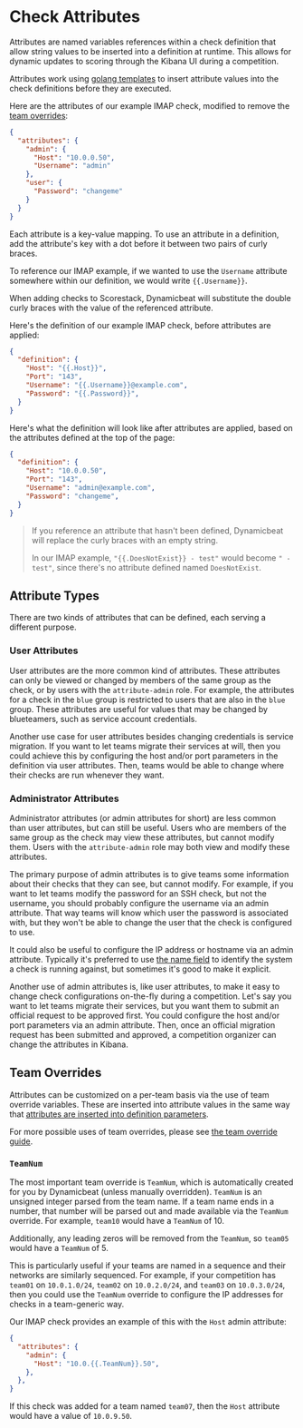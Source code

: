 Check Attributes
================

Attributes are named variables references within a check definition that allow string values to be inserted into a definition at runtime. This allows for dynamic updates to scoring through the Kibana UI during a competition.

Attributes work using [golang templates](https://golang.org/pkg/text/template/) to insert attribute values into the check definitions before they are executed.

Here are the attributes of our example IMAP check, modified to remove the [team overrides](#team-overrides):

```json
{
  "attributes": {
    "admin": {
      "Host": "10.0.0.50",
      "Username": "admin"
    },
    "user": {
      "Password": "changeme"
    }
  }
}
```

Each attribute is a key-value mapping. To use an attribute in a definition, add the attribute's key with a dot before it between two pairs of curly braces.

To reference our IMAP example, if we wanted to use the `Username` attribute somewhere within our definition, we would write `{{.Username}}`.

When adding checks to Scorestack, Dynamicbeat will substitute the double curly braces with the value of the referenced attribute.

Here's the definition of our example IMAP check, before attributes are applied:

```json
{
  "definition": {
    "Host": "{{.Host}}",
    "Port": "143",
    "Username": "{{.Username}}@example.com",
    "Password": "{{.Password}}",
  }
}
```

Here's what the definition will look like after attributes are applied, based on the attributes defined at the top of the page:

```json
{
  "definition": {
    "Host": "10.0.0.50",
    "Port": "143",
    "Username": "admin@example.com",
    "Password": "changeme",
  }
}
```

> If you reference an attribute that hasn't been defined, Dynamicbeat will replace the curly braces with an empty string.
>
> In our IMAP example, `"{{.DoesNotExist}} - test"` would become `" - test"`, since there's no attribute defined named `DoesNotExist`.

Attribute Types
---------------

There are two kinds of attributes that can be defined, each serving a different purpose.

### User Attributes

User attributes are the more common kind of attributes. These attributes can only be viewed or changed by members of the same group as the check, or by users with the `attribute-admin` role. For example, the attributes for a check in the `blue` group is restricted to users that are also in the `blue` group. These attributes are useful for values that may be changed by blueteamers, such as service account credentials.

Another use case for user attributes besides changing credentials is service migration. If you want to let teams migrate their services at will, then you could achieve this by configuring the host and/or port parameters in the definition via user attributes. Then, teams would be able to change where their checks are run whenever they want.

### Administrator Attributes

Administrator attributes (or admin attributes for short) are less common than user attributes, but can still be useful. Users who are members of the same group as the check may view these attributes, but cannot modify them. Users with the `attribute-admin` role may both view and modify these attributes.

The primary purpose of admin attributes is to give teams some information about their checks that they can see, but cannot modify. For example, if you want to let teams modify the password for an SSH check, but not the username, you should probably configure the username via an admin attribute. That way teams will know which user the password is associated with, but they won't be able to change the user that the check is configured to use.

It could also be useful to configure the IP address or hostname via an admin attribute. Typically it's preferred to use [the name field](./metadata.md#name) to identify the system a check is running against, but sometimes it's good to make it explicit.

Another use of admin attributes is, like user attributes, to make it easy to change check configurations on-the-fly during a competition. Let's say you want to let teams migrate their services, but you want them to submit an official request to be approved first. You could configure the host and/or port parameters via an admin attribute. Then, once an official migration request has been submitted and approved, a competition organizer can change the attributes in Kibana.

Team Overrides
--------------

Attributes can be customized on a per-team basis via the use of team override variables. These are inserted into attribute values in the same way that [attributes are inserted into definition parameters](#attribute-templating).

For more possible uses of team overrides, please see [the team override guide](../dynamicbeat/overrides.md).

### `TeamNum`

The most important team override is `TeamNum`, which is automatically created for you by Dynamicbeat (unless manually overridden). `TeamNum` is an unsigned integer parsed from the team name. If a team name ends in a number, that number will be parsed out and made available via the `TeamNum` override. For example, `team10` would have a `TeamNum` of 10.

Additionally, any leading zeros will be removed from the `TeamNum`, so `team05` would have a `TeamNum` of 5.

This is particularly useful if your teams are named in a sequence and their networks are similarly sequenced. For example, if your competition has `team01` on `10.0.1.0/24`, `team02` on `10.0.2.0/24`, and `team03` on `10.0.3.0/24`, then you could use the `TeamNum` override to configure the IP addresses for checks in a team-generic way.

Our IMAP check provides an example of this with the `Host` admin attribute:

```json
{
  "attributes": {
    "admin": {
      "Host": "10.0.{{.TeamNum}}.50",
    },
  },
}
```

If this check was added for a team named `team07`, then the `Host` attribute would have a value of `10.0.9.50`.